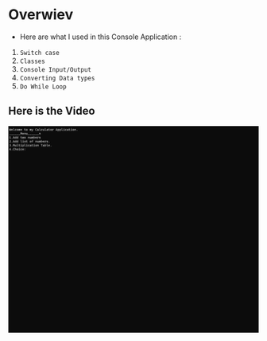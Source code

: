 # Overwiev 

* Here are what I used in this Console Application :

1.  `Switch case`   
2.  `Classes`
3.  `Console Input/Output`
4.  `Converting Data types`
5.   `Do While Loop`

## Here is the Video

![](./ConsoleMathUtility/Assets/Animation%20new%20new.gif)
